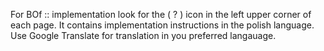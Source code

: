 For BOf :: implementation look for the ( ? ) icon in the left upper corner of each page. It contains implementation instructions in the polish language. Use Google Translate for translation in you preferred langauage.
